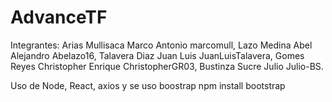 # AdvanceTF
Integrantes:
Arias Mullisaca Marco Antonio     marcomull,
Lazo Medina Abel Alejandro        Abelazo16,
Talavera Diaz Juan Luis           JuanLuisTalavera,
Gomes Reyes Christopher Enrique   ChristopherGR03,
Bustinza Sucre Julio              Julio-BS.


Uso de Node, React, axios y se uso boostrap npm install bootstrap

